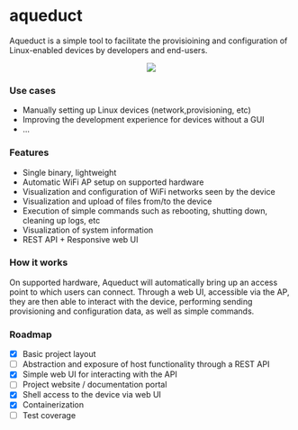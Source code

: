 # aqueduct

Aqueduct is a simple tool to facilitate the provisioining and configuration of Linux-enabled devices by developers and end-users. 

<p align="center"> 
<img src="../assets/demo.gif"/>
</p>


### Use cases
- Manually setting up Linux devices (network,provisioning, etc)
- Improving the development experience for devices without a GUI
- ...

### Features

- Single binary, lightweight
- Automatic WiFi AP setup on supported hardware
- Visualization and configuration of WiFi networks seen by the device
- Visualization and upload of files from/to the device
- Execution of simple commands such as rebooting, shutting down, cleaning up logs, etc
- Visualization of system information
- REST API + Responsive web UI

### How it works
On supported hardware, Aqueduct will automatically bring up an access point to which users can connect. Through a web UI, accessible via the AP, they are then able to interact with the device, performing sending provisioning and configuration data, as well as simple commands.


### Roadmap
- [x] Basic project layout
- [ ] Abstraction and exposure of host functionality through a REST API
- [x] Simple web UI for interacting with the API
- [ ] Project website / documentation portal
- [x] Shell access to the device via web UI
- [x] Containerization
- [ ] Test coverage
